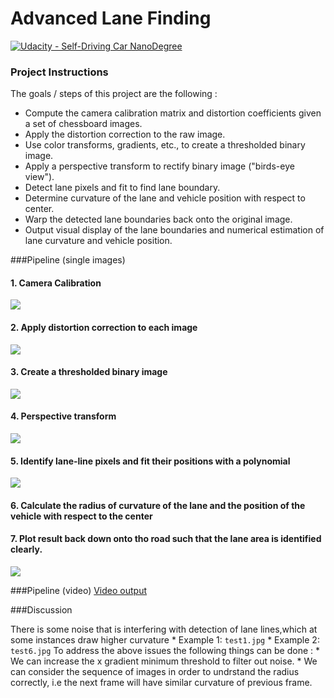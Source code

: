 # Advanced Lane Finding

[![Udacity - Self-Driving Car NanoDegree](https://s3.amazonaws.com/udacity-sdc/github/shield-carnd.svg)](http://www.udacity.com/drive)

### Project Instructions
The goals / steps of this project are the following :

* Compute the camera calibration matrix and distortion coefficients given a set of chessboard images.
* Apply the distortion correction to the raw image.
* Use color transforms, gradients, etc., to create a thresholded binary image.
* Apply a perspective transform to rectify binary image ("birds-eye view").
* Detect lane pixels and fit to find lane boundary.
* Determine curvature of the lane and vehicle position with respect to center.
* Warp the detected lane boundaries back onto the original image.
* Output visual display of the lane boundaries and numerical estimation of lane curvature and vehicle position.

###Pipeline (single images)
#### 1. Camera Calibration
![](camera_original.png)

#### 2. Apply distortion correction to each image
![](camera_undistroted.png)

#### 3. Create a thresholded binary image
![](thresholded_binary.png)

#### 4. Perspective transform
![](bird-eye.png)

#### 5. Identify lane-line pixels and fit their positions with a polynomial
![](polynomial.png)

#### 6. Calculate the radius of curvature of the lane and the position of the vehicle with respect to the center

#### 7. Plot result back down onto tho road such that the lane area is identified clearly.
![](final_image.pngg)


###Pipeline (video)
[Video output](project_output.mp4)

###Discussion

There is some noise that is interfering with detection of lane lines,which at some instances draw higher curvature
	* Example 1: `test1.jpg`
    * Example 2: `test6.jpg`
To address the above issues the following things can be done :
	* We can increase the x gradient minimum threshold to filter out noise.
	* We can consider the sequence of images in order to undrstand the radius correctly, i.e the next frame will have similar curvature of previous frame.
